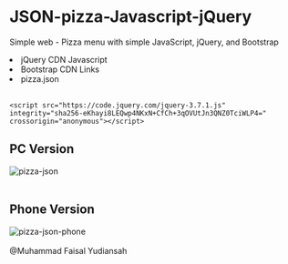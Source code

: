 # JSON-pizza-Javascript-jQuery
Simple web - Pizza menu with simple JavaScript, jQuery, and Bootstrap

<li>jQuery CDN Javascript</li>
<li>Bootstrap CDN Links</li>
<li>pizza.json</li>
<br>

```
<script src="https://code.jquery.com/jquery-3.7.1.js" integrity="sha256-eKhayi8LEQwp4NKxN+CfCh+3qOVUtJn3QNZ0TciWLP4=" crossorigin="anonymous"></script>
```

## PC Version
![pizza-json](https://github.com/faisalyudiansah/JSON-pizza-PHP/assets/142356615/7de842a7-683a-4f1a-8cb0-7e232431fbf1)
<br>
<br>
## Phone Version
![pizza-json-phone](https://github.com/faisalyudiansah/JSON-pizza-PHP/assets/142356615/6cace46f-f60e-4f0f-809a-c777363f6bf7)
<br>
<br>
@Muhammad Faisal Yudiansah
